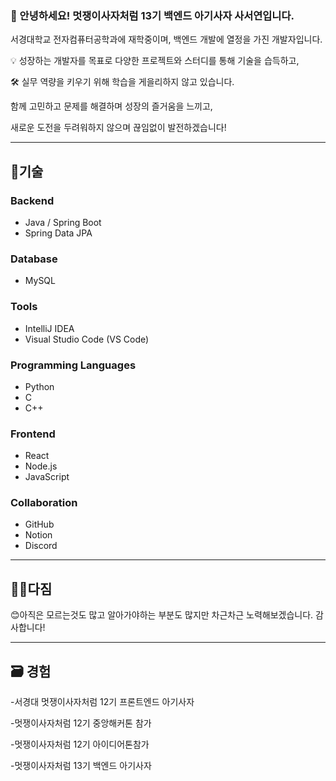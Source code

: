 ### 🦁 안녕하세요! 멋쟁이사자처럼 13기 백엔드 아기사자 사서연입니다.

서경대학교 전자컴퓨터공학과에 재학중이며, 백엔드 개발에 열정을 가진 개발자입니다.

💡 성장하는 개발자를 목표로 다양한 프로젝트와 스터디를 통해 기술을 습득하고,

🛠️ 실무 역량을 키우기 위해 학습을 게을리하지 않고 있습니다.

함께 고민하고 문제를 해결하며 성장의 즐거움을 느끼고,

새로운 도전을 두려워하지 않으며 끊임없이 발전하겠습니다!

---

## 📱기술

### Backend

- Java / Spring Boot
- Spring Data JPA

### Database

- MySQL

### Tools

- IntelliJ IDEA
- Visual Studio Code (VS Code)

### Programming Languages

- Python
- C
- C++

### Frontend

- React
- Node.js
- JavaScript

### Collaboration

- GitHub
- Notion
- Discord

---

## 👍🏻다짐

😊아직은 모르는것도 많고 알아가야하는 부분도 많지만 차근차근 노력해보겠습니다. 감사합니다!

---

## 🗃️ 경험

-서경대 멋쟁이사자처럼 12기 프론트엔드 아기사자

-멋쟁이사자처럼 12기 중앙해커톤 참가

-멋쟁이사자처럼 12기 아이디어톤참가

-멋쟁이사자처럼 13기 백엔드 아기사자
